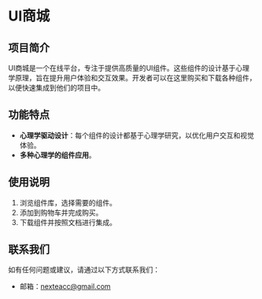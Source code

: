 # UI商城

## 项目简介
UI商城是一个在线平台，专注于提供高质量的UI组件。这些组件的设计基于心理学原理，旨在提升用户体验和交互效果。开发者可以在这里购买和下载各种组件，以便快速集成到他们的项目中。

## 功能特点
- **心理学驱动设计**：每个组件的设计都基于心理学研究，以优化用户交互和视觉体验。
- **多种心理学的组件应用**。

## 使用说明
1. 浏览组件库，选择需要的组件。
2. 添加到购物车并完成购买。
3. 下载组件并按照文档进行集成。

## 联系我们
如有任何问题或建议，请通过以下方式联系我们：
- 邮箱：nexteacc@gmail.com
